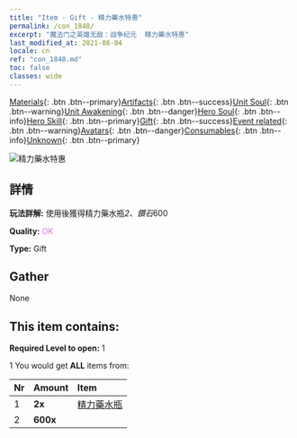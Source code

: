 ```yaml
---
title: "Item - Gift - 精力藥水特惠"
permalink: /con_1848/
excerpt: "魔法门之英雄无敌：战争纪元  精力藥水特惠"
last_modified_at: 2021-08-04
locale: cn
ref: "con_1848.md"
toc: false
classes: wide
---
```

 [Materials](/ItemsCN/){: .btn .btn--primary}[Artifacts](/ItemsCN/Artifacts/){: .btn .btn--success}[Unit Soul](/ItemsCN/UnitSoul/){: .btn .btn--warning}[Unit Awakening](/ItemsCN/UnitAwakening/){: .btn .btn--danger}[Hero Soul](/ItemsCN/HeroSoul/){: .btn .btn--info}[Hero Skill](/ItemsCN/HeroSkill/){: .btn .btn--primary}[Gift](/ItemsCN/Gift/){: .btn .btn--success}[Event related](/ItemsCN/Events/){: .btn .btn--warning}[Avatars](/ItemsCN/Avatars/){: .btn .btn--danger}[Consumables](/ItemsCN/Consumables/){: .btn .btn--info}[Unknown](/ItemsCN/Unknown/){: .btn .btn--primary}

 ![精力藥水特惠](/images/t/i_907470.png)

## 詳情
 **玩法詳解:** 使用後獲得精力藥水瓶*2、鑽石*600

 **Quality:** <span style="color: #DA70D6">OK</span>

 **Type:** Gift

## Gather

  None

## This item contains:

 **Required Level to open:** 1

 1 You would get **ALL** items  from:

  | Nr | Amount |     Item    |
  |:---|:-------|:------------|
  | 1 |  **2x** | [精力藥水瓶](/cn/Items/con_1850/) |  | 
  | 2 |  **600x** | <i class="fas fa-gem"/> |  | 
